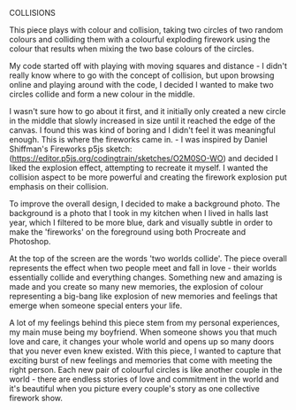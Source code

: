 
COLLISIONS

This piece plays with colour and collision, taking two circles of two random colours and 
colliding them with a colourful exploding firework using the colour that results when mixing the 
two base colours of the circles.

My code started off with playing with moving squares and distance - I didn't really know where to go with the
concept of collision, but upon browsing online and playing around with the code, I decided I wanted to make two circles collide and form a new colour in the middle. 

I wasn't sure how to go about it first, and it initially only created a new circle in the middle that slowly
increased in size until it reached the edge of the canvas. I found this was kind of boring and I didn't feel it
was meaningful enough. This is where the fireworks came in. - I was inspired by Daniel Shiffman's Fireworks p5js sketch:
(https://editor.p5js.org/codingtrain/sketches/O2M0SO-WO)
and decided I liked the explosion effect, attempting to recreate it myself. I wanted the collision aspect to be 
more powerful and creating the firework explosion put emphasis on their collision.

To improve the overall design, I decided to make a background photo. 
The background is a photo that I took in my kitchen when I lived in halls last year, which
I filtered to be more blue, dark and visually subtle in order to make the 'fireworks' on the foreground using 
both Procreate and Photoshop. 

At the top of the screen are the words 'two worlds collide'. The piece overall represents the 
effect when two people meet and fall in love - their worlds essentially collide and everything changes. 
Something new and amazing is made and you create so many new memories, the explosion of colour 
representing a big-bang like explosion of new memories and feelings that emerge when someone special
enters your life. 

A lot of my feelings behind this piece stem from my personal experiences, my main muse being my boyfriend.
When someone shows you that much love and care, it changes your whole world and opens up so many doors that
you never even knew existed. With this piece, I wanted to capture that exciting burst of new feelings and 
memories that come with meeting the right person. Each new pair of colourful circles is like another couple
in the world - there are endless stories of love and commitment in the world and it's beautiful when you picture
every couple's story as one collective firework show. 